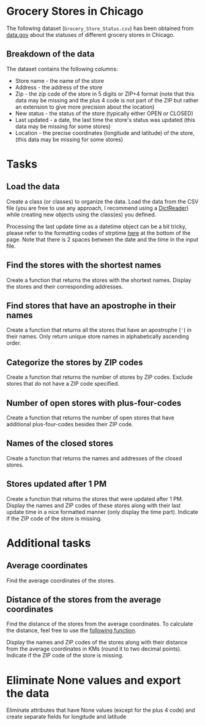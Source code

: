 # Grocery Stores in Chicago

The following dataset (`Grocery_Store_Status.csv`) has been obtained from [data.gov](https://catalog.data.gov/dataset/grocery-store-status) about the statuses of different grocery stores in Chicago.

## Breakdown of the data

The dataset contains the following columns:

- Store name - the name of the store
- Address - the address of the store
- Zip - the zip code of the store in 5 digits or ZIP+4 format (note that this data may be missing and the plus 4 code is not part of the ZIP but rather an extension to give more precision about the location)
- New status - the status of the store (typically either OPEN or CLOSED)
- Last updated - a date, the last time the store's status was updated (this data may be missing for some stores)
- Location - the precise coordinates (longitude and latitude) of the store, (this data may be missing for some stores)

# Tasks

## Load the data

Create a class (or classes) to organize the data. Load the data from the CSV file (you are free to use any approach, I recommend using a [DictReader](https://docs.python.org/3/library/csv.html#csv.DictReader)) while creating new objects using the class(es) you defined.

Processing the last update time as a datetime object can be a bit tricky, please refer to the formatting codes of strptime [here](https://www.nbshare.io/notebook/510557327/Strftime-and-Strptime-In-Python/) at the bottom of the page. Note that there is 2 spaces between the date and the time in the input file.

## Find the stores with the shortest names

Create a function that returns the stores with the shortest names. Display the stores and their corresponding addresses.

## Find stores that have an apostrophe in their names

Create a function that returns all the stores that have an apostrophe (`'`) in their names. Only return unique store names in alphabetically ascending order.

## Categorize the stores by ZIP codes

Create a function that returns the number of stores by ZIP codes. Exclude stores that do not have a ZIP code specified.

## Number of open stores with plus-four-codes

Create a function that returns the number of open stores that have additional plus-four-codes besides their ZIP code.

## Names of the closed stores

Create a function that returns the names and addresses of the closed stores.

## Stores updated after 1 PM

Create a function that returns the stores that were updated after 1 PM. Display the names and ZIP codes of these stores along with their last update time in a nice formatted manner (only display the time part). Indicate if the ZIP code of the store is missing.

# Additional tasks

## Average coordinates

Find the average coordinates of the stores.

## Distance of the stores from the average coordinates

Find the distance of the stores from the average coordinates. To calculate the distance, feel free to use the [following function](https://www.geeksforgeeks.org/program-distance-two-points-earth/).

Display the names and ZIP codes of the stores along with their distance from the average coordinates in KMs (round it to two decimal points). Indicate if the ZIP code of the store is missing.

# Eliminate None values and export the data

Eliminate attributes that have None values (except for the plus 4 code) and create separate fields for longitude and latitude